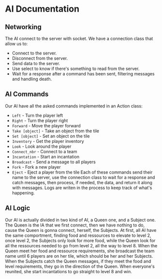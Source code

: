 # AI Documentation

## Networking

The AI connect to the server with socket. We have a connection class that allow us to:
- Connect to the server.
- Disconnect from the server.
- Send data to the server.
- Use select to know if there's something to read from the server.
- Wait for a response after a command has been sent, filtering messages and handling death.

## AI Commands

Our AI have all the asked commands implemented in an Action class:
- `Left` - Turn the player left
- `Right` - Turn the player right
- `Forward` - Move the player forward
- `Take [object]` - Take an object from the tile
- `Set [object]` - Set an object on the tile
- `Inventory` - Get the player inventory
- `Look` - Look around the player
- `Connect_nbr` - Connect to a team
- `Incantation` - Start an incantation
- `Broadcast` - Send a message to all players
- `Fork` - Fork a new player
- `Eject` - Eject a player from the tile
Each of these commands send their name to the server, use the connection class to wait for a response and catch messages,
then process, if needed, the data, and return it along with messages.
Logs are writen in the process to keep track of what's happening.

## AI Logic

Our AI is actually divided in two kind of AI, a Queen one, and a Subject one.
The Queen is the IA that we first connect, then we have nothing to do, cause the Queen is gonna connect, herself, the Subjects.
At first, all AI have the same comportment, finding food and ressources to elevate to level 2,
once level 2, the Subjects only look for more food, while the Queen look for all the ressources needed to go from level 2, all the way to level 8.
When the Queen meet her food and ressource requirements, she broadcast the team name until 6 players are on her tile, which should be her and her Subjects.
When the Subjects catch the Queen messages, if they meet the food and level requirements, they go in the direction of the Queen.
When everyone's reunited, she start incantations to go straight to level 8 and win.
